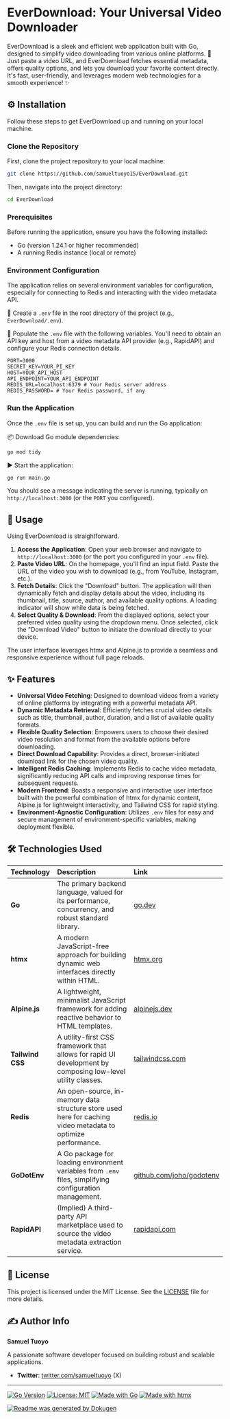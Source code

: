 # **EverDownload: Your Universal Video Downloader**

EverDownload is a sleek and efficient web application built with Go, designed to simplify video downloading from various online platforms. 🚀 Just paste a video URL, and EverDownload fetches essential metadata, offers quality options, and lets you download your favorite content directly. It's fast, user-friendly, and leverages modern web technologies for a smooth experience! ✨

## ⚙️ Installation

Follow these steps to get EverDownload up and running on your local machine.

### Clone the Repository

First, clone the project repository to your local machine:

```bash
git clone https://github.com/samueltuoyo15/EverDownload.git
```

Then, navigate into the project directory:

```bash
cd EverDownload
```

### Prerequisites

Before running the application, ensure you have the following installed:

*   Go (version 1.24.1 or higher recommended)
*   A running Redis instance (local or remote)

### Environment Configuration

The application relies on several environment variables for configuration, especially for connecting to Redis and interacting with the video metadata API.

🌱 Create a `.env` file in the root directory of the project (e.g., `EverDownload/.env`).

📝 Populate the `.env` file with the following variables. You'll need to obtain an API key and host from a video metadata API provider (e.g., RapidAPI) and configure your Redis connection details.

```env
PORT=3000
SECRET_KEY=YOUR_PI_KEY
HOST=YOUR_API_HOST
API_ENDPOINT=YOUR_API_ENDPOINT 
REDIS_URL=localhost:6379 # Your Redis server address
REDIS_PASSWORD= # Your Redis password, if any
```

### Run the Application

Once the `.env` file is set up, you can build and run the Go application:

📦 Download Go module dependencies:

```bash
go mod tidy
```

▶️ Start the application:

```bash
go run main.go
```

You should see a message indicating the server is running, typically on `http://localhost:3000` (or the `PORT` you configured).

## 🚀 Usage

Using EverDownload is straightforward.

1.  **Access the Application**: Open your web browser and navigate to `http://localhost:3000` (or the port you configured in your `.env` file).
2.  **Paste Video URL**: On the homepage, you'll find an input field. Paste the URL of the video you wish to download (e.g., from YouTube, Instagram, etc.).
3.  **Fetch Details**: Click the "Download" button. The application will then dynamically fetch and display details about the video, including its thumbnail, title, source, author, and available quality options. A loading indicator will show while data is being fetched.
4.  **Select Quality & Download**: From the displayed options, select your preferred video quality using the dropdown menu. Once selected, click the "Download Video" button to initiate the download directly to your device.

The user interface leverages htmx and Alpine.js to provide a seamless and responsive experience without full page reloads.

## ✨ Features

*   **Universal Video Fetching**: Designed to download videos from a variety of online platforms by integrating with a powerful metadata API.
*   **Dynamic Metadata Retrieval**: Efficiently fetches crucial video details such as title, thumbnail, author, duration, and a list of available quality formats.
*   **Flexible Quality Selection**: Empowers users to choose their desired video resolution and format from the available options before downloading.
*   **Direct Download Capability**: Provides a direct, browser-initiated download link for the chosen video quality.
*   **Intelligent Redis Caching**: Implements Redis to cache video metadata, significantly reducing API calls and improving response times for subsequent requests.
*   **Modern Frontend**: Boasts a responsive and interactive user interface built with the powerful combination of htmx for dynamic content, Alpine.js for lightweight interactivity, and Tailwind CSS for rapid styling.
*   **Environment-Agnostic Configuration**: Utilizes `.env` files for easy and secure management of environment-specific variables, making deployment flexible.

## 🛠️ Technologies Used

| Technology       | Description                                                                 | Link                                                                   |
| :--------------- | :-------------------------------------------------------------------------- | :--------------------------------------------------------------------- |
| **Go**           | The primary backend language, valued for its performance, concurrency, and robust standard library. | [go.dev](https://go.dev/)                                            |
| **htmx**         | A modern JavaScript-free approach for building dynamic web interfaces directly within HTML. | [htmx.org](https://htmx.org/)                                          |
| **Alpine.js**    | A lightweight, minimalist JavaScript framework for adding reactive behavior to HTML templates. | [alpinejs.dev](https://alpinejs.dev/)                                  |
| **Tailwind CSS** | A utility-first CSS framework that allows for rapid UI development by composing low-level utility classes. | [tailwindcss.com](https://tailwindcss.com/)                          |
| **Redis**        | An open-source, in-memory data structure store used here for caching video metadata to optimize performance. | [redis.io](https://redis.io/)                                          |
| **GoDotEnv**     | A Go package for loading environment variables from `.env` files, simplifying configuration management. | [github.com/joho/godotenv](https://github.com/joho/godotenv)           |
| **RapidAPI**     | (Implied) A third-party API marketplace used to source the video metadata extraction service. | [rapidapi.com](https://rapidapi.com/)                                  |

## 📜 License

This project is licensed under the MIT License. See the [LICENSE](LICENSE) file for more details.

## ✍️ Author Info

**Samuel Tuoyo**

A passionate software developer focused on building robust and scalable applications.

*   **Twitter**: [twitter.com/samueltuoyo](https://x.com/TuoyoS26091) (X)

---

[![Go Version](https://img.shields.io/badge/Go-1.24.1-00ADD8?style=for-the-badge&logo=go&logoColor=white)](https://go.dev/)
[![License: MIT](https://img.shields.io/badge/License-MIT-blue.svg?style=for-the-badge)](https://opensource.org/licenses/MIT)
[![Made with Go](https://img.shields.io/badge/Made%20with-Go-00ADD8?style=for-the-badge&logo=go&logoColor=white)](https://go.dev/)
[![Made with htmx](https://img.shields.io/badge/Made%20with-htmx-236dd4?style=for-the-badge&logo=htmx&logoColor=white)](https://htmx.org/)

[![Readme was generated by Dokugen](https://img.shields.io/badge/Readme%20was%20generated%20by-Dokugen-brightgreen)](https://www.npmjs.com/package/dokugen)